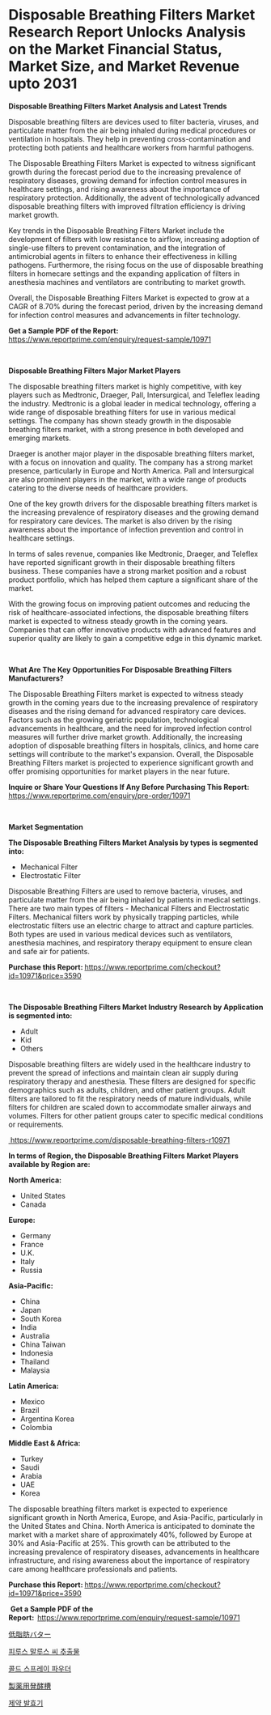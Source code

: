 <p><h1>Disposable Breathing Filters Market Research Report Unlocks Analysis on the Market Financial Status, Market Size, and Market Revenue upto 2031</h1></p><p><strong>Disposable Breathing Filters Market Analysis and Latest Trends</strong></p>
<p><p>Disposable breathing filters are devices used to filter bacteria, viruses, and particulate matter from the air being inhaled during medical procedures or ventilation in hospitals. They help in preventing cross-contamination and protecting both patients and healthcare workers from harmful pathogens.</p><p>The Disposable Breathing Filters Market is expected to witness significant growth during the forecast period due to the increasing prevalence of respiratory diseases, growing demand for infection control measures in healthcare settings, and rising awareness about the importance of respiratory protection. Additionally, the advent of technologically advanced disposable breathing filters with improved filtration efficiency is driving market growth.</p><p>Key trends in the Disposable Breathing Filters Market include the development of filters with low resistance to airflow, increasing adoption of single-use filters to prevent contamination, and the integration of antimicrobial agents in filters to enhance their effectiveness in killing pathogens. Furthermore, the rising focus on the use of disposable breathing filters in homecare settings and the expanding application of filters in anesthesia machines and ventilators are contributing to market growth.</p><p>Overall, the Disposable Breathing Filters Market is expected to grow at a CAGR of 8.70% during the forecast period, driven by the increasing demand for infection control measures and advancements in filter technology.</p></p>
<p><strong>Get a Sample PDF of the Report:&nbsp;</strong> <a href="https://www.reportprime.com/enquiry/request-sample/10971">https://www.reportprime.com/enquiry/request-sample/10971</a></p>
<p>&nbsp;</p>
<p><strong>Disposable Breathing Filters Major Market Players</strong></p>
<p><p>The disposable breathing filters market is highly competitive, with key players such as Medtronic, Draeger, Pall, Intersurgical, and Teleflex leading the industry. Medtronic is a global leader in medical technology, offering a wide range of disposable breathing filters for use in various medical settings. The company has shown steady growth in the disposable breathing filters market, with a strong presence in both developed and emerging markets.</p><p>Draeger is another major player in the disposable breathing filters market, with a focus on innovation and quality. The company has a strong market presence, particularly in Europe and North America. Pall and Intersurgical are also prominent players in the market, with a wide range of products catering to the diverse needs of healthcare providers.</p><p>One of the key growth drivers for the disposable breathing filters market is the increasing prevalence of respiratory diseases and the growing demand for respiratory care devices. The market is also driven by the rising awareness about the importance of infection prevention and control in healthcare settings.</p><p>In terms of sales revenue, companies like Medtronic, Draeger, and Teleflex have reported significant growth in their disposable breathing filters business. These companies have a strong market position and a robust product portfolio, which has helped them capture a significant share of the market.</p><p>With the growing focus on improving patient outcomes and reducing the risk of healthcare-associated infections, the disposable breathing filters market is expected to witness steady growth in the coming years. Companies that can offer innovative products with advanced features and superior quality are likely to gain a competitive edge in this dynamic market.</p></p>
<p>&nbsp;</p>
<p><strong>What Are The Key Opportunities For Disposable Breathing Filters Manufacturers?</strong></p>
<p><p>The Disposable Breathing Filters market is expected to witness steady growth in the coming years due to the increasing prevalence of respiratory diseases and the rising demand for advanced respiratory care devices. Factors such as the growing geriatric population, technological advancements in healthcare, and the need for improved infection control measures will further drive market growth. Additionally, the increasing adoption of disposable breathing filters in hospitals, clinics, and home care settings will contribute to the market's expansion. Overall, the Disposable Breathing Filters market is projected to experience significant growth and offer promising opportunities for market players in the near future.</p></p>
<p><strong>Inquire or Share Your Questions If Any Before Purchasing This Report:</strong> <a href="https://www.reportprime.com/enquiry/pre-order/10971">https://www.reportprime.com/enquiry/pre-order/10971</a></p>
<p>&nbsp;</p>
<p><strong>Market Segmentation</strong></p>
<p><strong>The Disposable Breathing Filters Market Analysis by types is segmented into:</strong></p>
<p><ul><li>Mechanical Filter</li><li>Electrostatic Filter</li></ul></p>
<p><p>Disposable Breathing Filters are used to remove bacteria, viruses, and particulate matter from the air being inhaled by patients in medical settings. There are two main types of filters - Mechanical Filters and Electrostatic Filters. Mechanical filters work by physically trapping particles, while electrostatic filters use an electric charge to attract and capture particles. Both types are used in various medical devices such as ventilators, anesthesia machines, and respiratory therapy equipment to ensure clean and safe air for patients.</p></p>
<p><strong>Purchase this Report:&nbsp;</strong><a href="https://www.reportprime.com/checkout?id=10971&price=3590">https://www.reportprime.com/checkout?id=10971&price=3590</a></p>
<p>&nbsp;</p>
<p><strong>The Disposable Breathing Filters Market Industry Research by Application is segmented into:</strong></p>
<p><ul><li>Adult</li><li>Kid</li><li>Others</li></ul></p>
<p><p>Disposable breathing filters are widely used in the healthcare industry to prevent the spread of infections and maintain clean air supply during respiratory therapy and anesthesia. These filters are designed for specific demographics such as adults, children, and other patient groups. Adult filters are tailored to fit the respiratory needs of mature individuals, while filters for children are scaled down to accommodate smaller airways and volumes. Filters for other patient groups cater to specific medical conditions or requirements.</p></p>
<p><a href="https://www.reportprime.com/disposable-breathing-filters-r10971">&nbsp;https://www.reportprime.com/disposable-breathing-filters-r10971</a></p>
<p><strong>In terms of Region, the Disposable Breathing Filters Market Players available by Region are:</strong></p>
<p>
    <p> <strong> North America: </strong>
        <ul>
            <li>United States</li>
            <li>Canada</li>
        </ul>
        </p> 
    <p> <strong> Europe: </strong>
        <ul>
            <li>Germany</li>
            <li>France</li>
            <li>U.K.</li>
            <li>Italy</li>
            <li>Russia</li>
        </ul>
        </p> 
    <p> <strong> Asia-Pacific: </strong>
        <ul>
            <li>China</li>
            <li>Japan</li>
            <li>South Korea</li>
            <li>India</li>
            <li>Australia</li>
            <li>China Taiwan</li>
            <li>Indonesia</li>
            <li>Thailand</li>
            <li>Malaysia</li>
        </ul>
        </p> 
    <p> <strong> Latin America: </strong>
        <ul>
            <li>Mexico</li>
            <li>Brazil</li>
            <li>Argentina Korea</li>
            <li>Colombia</li>
        </ul>
        </p> 
    <p> <strong> Middle East & Africa: </strong>
        <ul>
            <li>Turkey</li>
            <li>Saudi</li>
            <li>Arabia</li>
            <li>UAE</li>
            <li>Korea</li>
        </ul>
    </p>
    </p>
<p><p>The disposable breathing filters market is expected to experience significant growth in North America, Europe, and Asia-Pacific, particularly in the United States and China. North America is anticipated to dominate the market with a market share of approximately 40%, followed by Europe at 30% and Asia-Pacific at 25%. This growth can be attributed to the increasing prevalence of respiratory diseases, advancements in healthcare infrastructure, and rising awareness about the importance of respiratory care among healthcare professionals and patients.</p></p>
<p><strong>Purchase this Report: </strong><a href="https://www.reportprime.com/checkout?id=10971&price=3590">https://www.reportprime.com/checkout?id=10971&price=3590</a></p>
<p>&nbsp;<strong>Get a Sample PDF of the Report:&nbsp;&nbsp;</strong><a href="https://www.reportprime.com/enquiry/request-sample/10971">https://www.reportprime.com/enquiry/request-sample/10971</a></p>
<p><strong></strong></p>
<p><p><a href="https://medium.com/@annchovey1988/%E4%BD%8E%E8%84%82%E8%82%AA%E3%83%90%E3%82%BF%E3%83%BC%E5%B8%82%E5%A0%B4%E8%AA%BF%E6%9F%BB%E3%83%AC%E3%83%9D%E3%83%BC%E3%83%88-%E3%81%9D%E3%81%AE%E6%AD%B4%E5%8F%B2%E3%81%A82031%E5%B9%B4%E3%81%BE%E3%81%A7%E3%81%AE%E4%BA%88%E6%B8%AC-ef87cbff32ff">低脂肪バター</a></p><p><a href="https://medium.com/@brisamorar2023/%EB%B0%B0-pyrus-malus-%EC%94%A8%EC%95%97-%EC%B6%94%EC%B6%9C%EB%AC%BC-%EC%8B%9C%EC%9E%A5-%EC%8B%9C%EC%9E%A5-%EC%A0%90%EC%9C%A0%EC%9C%A8-%EC%8B%9C%EC%9E%A5-%EB%8F%99%ED%96%A5-%EB%B0%8F-%EB%AF%B8%EB%9E%98-%EC%84%B1%EC%9E%A5-%ED%83%90%EC%83%89-adda143517d8">피루스 말루스 씨 추출물</a></p><p><a href="https://medium.com/@emmamoy1/%ED%95%9C%EA%B5%AD%EC%96%B4%EB%A1%9C-%EB%B2%88%EC%97%AD-%EB%83%89%EA%B0%84-%EB%B6%84%EB%A7%90-%EC%8B%9C%EC%9E%A5-%EB%B6%84%EC%84%9D-cagr-%EC%8B%9C%EC%9E%A5-%EC%84%B8%EB%B6%84%ED%99%94-%EB%B0%8F-%EA%B8%80%EB%A1%9C%EB%B2%8C-%EC%82%B0%EC%97%85-%EA%B0%9C%EC%9A%94-3fe8d9abe498">콜드 스프레이 파우더</a></p><p><a href="https://github.com/adcxff01450218/Market-Research-Report-List-1/blob/main/952505136062.md">製薬用発酵槽</a></p><p><a href="https://github.com/vsn7qpua81q/Market-Research-Report-List-1/blob/main/476007236057.md">제약 발효기</a></p></p>